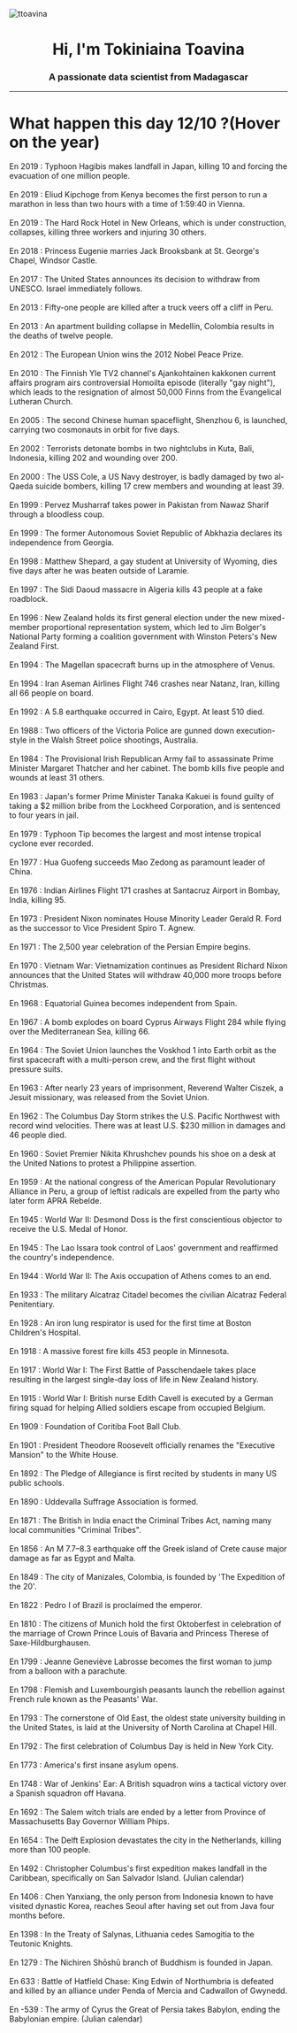 
<p align="left"> <img src="https://komarev.com/ghpvc/?username=ttoavina&label=Profile%20views&color=0e75b6&style=flat" alt="ttoavina" /> </p>
<h1 align="center">Hi, I'm Tokiniaina Toavina</h1>
<h3 align="center">A passionate data scientist from Madagascar</h3>
    
<hr/>
<h1> What happen this day 12/10 ?(Hover on the year)</h1>

En 2019 : Typhoon Hagibis makes landfall in Japan, killing 10 and forcing the evacuation of one million people.
<br/><br/>
En 2019 : Eliud Kipchoge from Kenya becomes the first person to run a marathon in less than two hours with a time of 1:59:40 in Vienna.
<br/><br/>
En 2019 : The Hard Rock Hotel in New Orleans, which is under construction, collapses, killing three workers and injuring 30 others.
<br/><br/>
En 2018 : Princess Eugenie marries Jack Brooksbank at St. George's Chapel, Windsor Castle.
<br/><br/>
En 2017 : The United States announces its decision to withdraw from UNESCO. Israel immediately follows.
<br/><br/>
En 2013 : Fifty-one people are killed after a truck veers off a cliff in Peru.
<br/><br/>
En 2013 : An apartment building collapse in Medellín, Colombia results in the deaths of twelve people.
<br/><br/>
En 2012 : The European Union wins the 2012 Nobel Peace Prize.
<br/><br/>
En 2010 : The Finnish Yle TV2 channel's Ajankohtainen kakkonen current affairs program airs controversial Homoilta episode (literally "gay night"), which leads to the resignation of almost 50,000 Finns from the Evangelical Lutheran Church.
<br/><br/>
En 2005 : The second Chinese human spaceflight, Shenzhou 6, is launched, carrying two cosmonauts in orbit for five days.
<br/><br/>
En 2002 : Terrorists detonate bombs in two nightclubs in Kuta, Bali, Indonesia, killing 202 and wounding over 200.
<br/><br/>
En 2000 : The USS Cole, a US Navy destroyer, is badly damaged by two al-Qaeda suicide bombers, killing 17 crew members and wounding at least 39.
<br/><br/>
En 1999 : Pervez Musharraf takes power in Pakistan from Nawaz Sharif through a bloodless coup.
<br/><br/>
En 1999 : The former Autonomous Soviet Republic of Abkhazia declares its independence from Georgia.
<br/><br/>
En 1998 : Matthew Shepard, a gay student at University of Wyoming, dies five days after he was beaten outside of Laramie.
<br/><br/>
En 1997 : The Sidi Daoud massacre in Algeria kills 43 people at a fake roadblock.
<br/><br/>
En 1996 : New Zealand holds its first general election under the new mixed-member proportional representation system, which led to Jim Bolger's National Party forming a coalition government with Winston Peters's New Zealand First.
<br/><br/>
En 1994 : The Magellan spacecraft burns up in the atmosphere of Venus.
<br/><br/>
En 1994 : Iran Aseman Airlines Flight 746 crashes near Natanz, Iran, killing all 66 people on board.
<br/><br/>
En 1992 : A 5.8 earthquake occurred in Cairo, Egypt. At least 510 died.
<br/><br/>
En 1988 : Two officers of the Victoria Police are gunned down execution-style in the Walsh Street police shootings, Australia.
<br/><br/>
En 1984 : The Provisional Irish Republican Army fail to assassinate Prime Minister Margaret Thatcher and her cabinet.  The bomb kills five people and wounds at least 31 others.
<br/><br/>
En 1983 : Japan's former Prime Minister Tanaka Kakuei is found guilty of taking a $2 million bribe from the Lockheed Corporation, and is sentenced to four years in jail.
<br/><br/>
En 1979 : Typhoon Tip becomes the largest and most intense tropical cyclone ever recorded.
<br/><br/>
En 1977 : Hua Guofeng succeeds Mao Zedong as paramount leader of China.
<br/><br/>
En 1976 : Indian Airlines Flight 171 crashes at Santacruz Airport in Bombay, India, killing 95.
<br/><br/>
En 1973 : President Nixon nominates House Minority Leader Gerald R. Ford as the successor to Vice President Spiro T. Agnew.
<br/><br/>
En 1971 : The 2,500 year celebration of the Persian Empire begins.
<br/><br/>
En 1970 : Vietnam War: Vietnamization continues as President Richard Nixon announces that the United States will withdraw 40,000 more troops before Christmas.
<br/><br/>
En 1968 : Equatorial Guinea becomes independent from Spain.
<br/><br/>
En 1967 : A bomb explodes on board Cyprus Airways Flight 284 while flying over the Mediterranean Sea, killing 66.
<br/><br/>
En 1964 : The Soviet Union launches the Voskhod 1 into Earth orbit as the first spacecraft with a multi-person crew, and the first flight without pressure suits.
<br/><br/>
En 1963 : After nearly 23 years of imprisonment, Reverend Walter Ciszek, a Jesuit missionary, was released from the Soviet Union.
<br/><br/>
En 1962 : The Columbus Day Storm strikes the U.S. Pacific Northwest with record wind velocities. There was at least U.S. $230 million in damages and 46 people died.
<br/><br/>
En 1960 : Soviet Premier Nikita Khrushchev pounds his shoe on a desk at the United Nations to protest a Philippine assertion.
<br/><br/>
En 1959 : At the national congress of the American Popular Revolutionary Alliance in Peru, a group of leftist radicals are expelled from the party who later form APRA Rebelde.
<br/><br/>
En 1945 : World War II: Desmond Doss is the first conscientious objector to receive the U.S. Medal of Honor.
<br/><br/>
En 1945 : The Lao Issara took control of Laos' government and reaffirmed the country's independence.
<br/><br/>
En 1944 : World War II: The Axis occupation of Athens comes to an end.
<br/><br/>
En 1933 : The military Alcatraz Citadel becomes the civilian Alcatraz Federal Penitentiary.
<br/><br/>
En 1928 : An iron lung respirator is used for the first time at Boston Children's Hospital.
<br/><br/>
En 1918 : A massive forest fire kills 453 people in Minnesota.
<br/><br/>
En 1917 : World War I: The First Battle of Passchendaele takes place resulting in the largest single-day loss of life in New Zealand history.
<br/><br/>
En 1915 : World War I: British nurse Edith Cavell is executed by a German firing squad for helping Allied soldiers escape from occupied Belgium.
<br/><br/>
En 1909 : Foundation of Coritiba Foot Ball Club.
<br/><br/>
En 1901 : President Theodore Roosevelt officially renames the "Executive Mansion" to the White House.
<br/><br/>
En 1892 : The Pledge of Allegiance is first recited by students in many US public schools.
<br/><br/>
En 1890 : Uddevalla Suffrage Association is formed.
<br/><br/>
En 1871 : The British in India enact the Criminal Tribes Act, naming many local communities "Criminal Tribes".
<br/><br/>
En 1856 : An M 7.7–8.3 earthquake off the Greek island of Crete cause major damage as far as Egypt and Malta.
<br/><br/>
En 1849 : The city of Manizales, Colombia, is founded by 'The Expedition of the 20'.
<br/><br/>
En 1822 : Pedro I of Brazil is proclaimed the emperor.
<br/><br/>
En 1810 : The citizens of Munich hold the first Oktoberfest in celebration of the marriage of Crown Prince Louis of Bavaria and Princess Therese of Saxe-Hildburghausen.
<br/><br/>
En 1799 : Jeanne Geneviève Labrosse becomes the first woman to jump from a balloon with a parachute.
<br/><br/>
En 1798 : Flemish and Luxembourgish peasants launch the rebellion against French rule known as the Peasants' War.
<br/><br/>
En 1793 : The cornerstone of Old East, the oldest state university building in the United States, is laid at the University of North Carolina at Chapel Hill.
<br/><br/>
En 1792 : The first celebration of Columbus Day is held in New York City.
<br/><br/>
En 1773 : America's first insane asylum opens.
<br/><br/>
En 1748 : War of Jenkins' Ear: A British squadron wins a tactical victory over a Spanish squadron off Havana.
<br/><br/>
En 1692 : The Salem witch trials are ended by a letter from Province of Massachusetts Bay Governor William Phips.
<br/><br/>
En 1654 : The Delft Explosion devastates the city in the Netherlands, killing more than 100 people.
<br/><br/>
En 1492 : Christopher Columbus's first expedition makes landfall in the Caribbean, specifically on San Salvador Island. (Julian calendar)
<br/><br/>
En 1406 : Chen Yanxiang, the only person from Indonesia known to have visited dynastic Korea, reaches Seoul after having set out from Java four months before.
<br/><br/>
En 1398 : In the Treaty of Salynas, Lithuania cedes Samogitia to the Teutonic Knights.
<br/><br/>
En 1279 : The Nichiren Shōshū branch of Buddhism is founded in Japan.
<br/><br/>
En 633 : Battle of Hatfield Chase: King Edwin of Northumbria is defeated and killed by an alliance under Penda of Mercia and Cadwallon of Gwynedd.
<br/><br/>
En -539 : The army of Cyrus the Great of Persia takes Babylon, ending the Babylonian empire. (Julian calendar)
<br/><br/>
